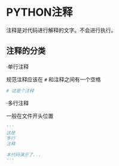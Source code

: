 # PYTHON注释

注释是对代码进行解释的文字。不会进行执行。

## 注释的分类

·单行注释

规范注释应该在 `#` 和注释之间有一个空格

```python
# 这是个注释
```

·多行注释

一般在文件开头位置

```python
''' 
这是
多行
注释

本代码演示了...
'''
```

